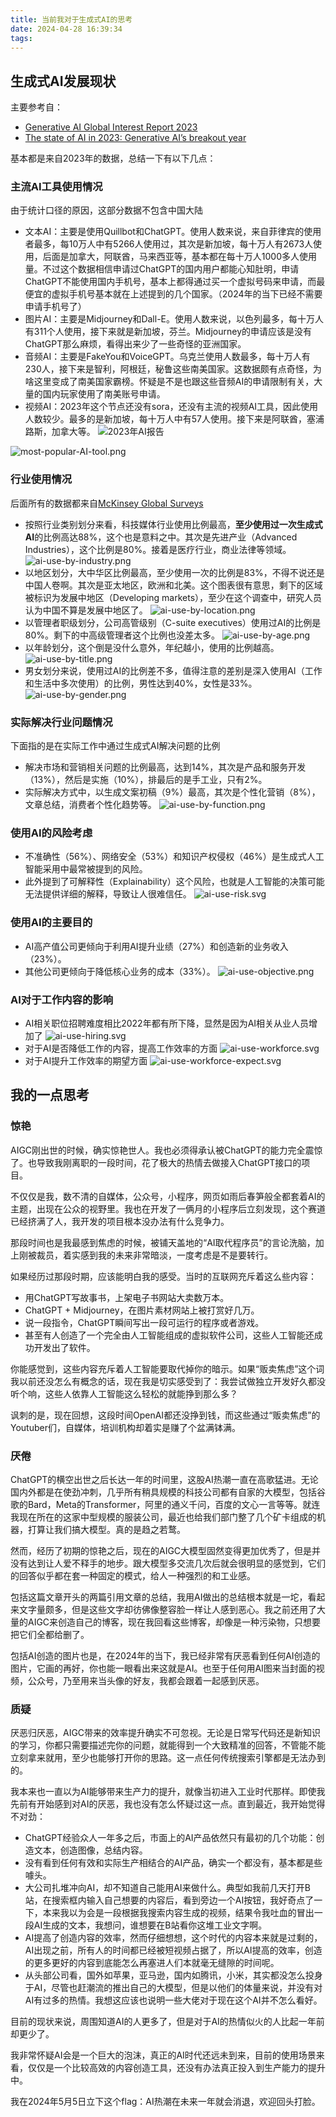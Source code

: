 ```yaml
---
title: 当前我对于生成式AI的思考
date: 2024-04-28 16:39:34
tags:
---
```


## 生成式AI发展现状

主要参考自：

- [Generative AI Global Interest Report 2023](https://www.electronicshub.org/generative-ai-global-interest-report-2023/)
- [The state of AI in 2023: Generative AI’s breakout year](https://www.mckinsey.com/capabilities/quantumblack/our-insights/the-state-of-ai-in-2023-generative-ais-breakout-year)

基本都是来自2023年的数据，总结一下有以下几点：

### 主流AI工具使用情况

由于统计口径的原因，这部分数据不包含中国大陆

- 文本AI：主要是使用Quillbot和ChatGPT。使用人数来说，来自菲律宾的使用者最多，每10万人中有5266人使用过，其次是新加坡，每十万人有2673人使用，后面是加拿大，阿联酋，马来西亚等，基本都在每十万人1000多人使用量。不过这个数据相信申请过ChatGPT的国内用户都能心知肚明，申请ChatGPT不能使用国内手机号，基本上都得通过买一个虚拟号码来申请，而最便宜的虚拟手机号基本就在上述提到的几个国家。（2024年的当下已经不需要申请手机号了）
- 图片AI：主要是Midjourney和Dall-E。使用人数来说，以色列最多，每十万人有311个人使用，接下来就是新加坡，芬兰。Midjourney的申请应该是没有ChatGPT那么麻烦，看得出来少了一些奇怪的亚洲国家。
- 音频AI：主要是FakeYou和VoiceGPT。乌克兰使用人数最多，每十万人有230人，接下来是智利，阿根廷，秘鲁这些南美国家。这数据颇有点奇怪，为啥这里变成了南美国家霸榜。怀疑是不是也跟这些音频AI的申请限制有关，大量的国内玩家使用了南美账号申请。
- 视频AI：2023年这个节点还没有sora，还没有主流的视频AI工具，因此使用人数较少。最多的是新加坡，每十万人中有57人使用。接下来是阿联酋，塞浦路斯，加拿大等。
![2023年AI报告](AI-report-2023.png)
<!-- more -->
![most-popular-AI-tool.png](most-popular-AI-tool.png)

### 行业使用情况

后面所有的数据都来自[McKinsey Global Surveys](https://www.mckinsey.com/featured-insights/mckinsey-global-surveys)

- 按照行业类别划分来看，科技媒体行业使用比例最高，**至少使用过一次生成式AI**的比例高达88%，这个也是意料之中。其次是先进产业（Advanced Industries），这个比例是80%。接着是医疗行业，商业法律等领域。
![ai-use-by-industry.png](ai-use-by-industry.png)
- 以地区划分，大中华区比例最高，至少使用一次的比例是83%，不得不说还是中国人卷啊。其次是亚太地区，欧洲和北美。这个图表很有意思，剩下的区域被标识为发展中地区（Developing markets），至少在这个调查中，研究人员认为中国不算是发展中地区了。
![ai-use-by-location.png](ai-use-by-location.png)
- 以管理者职级划分，公司高管级别（C-suite executives）使用过AI的比例是80%。剩下的中高级管理者这个比例也没差太多。
![ai-use-by-age.png](ai-use-by-age.png)
- 以年龄划分，这个倒是没什么意外，年纪越小，使用的比例越高。
![ai-use-by-title.png](ai-use-by-title.png)
- 男女划分来说，使用过AI的比例差不多，值得注意的差别是深入使用AI（工作和生活中多次使用）的比例，男性达到40%，女性是33%。
![ai-use-by-gender.png](ai-use-by-gender.png)

### 实际解决行业问题情况

下面指的是在实际工作中通过生成式AI解决问题的比例

- 解决市场和营销相关问题的比例最高，达到14%，其次是产品和服务开发（13%），然后是实施（10%），排最后的是手工业，只有2%。
- 实际解决方式中，以生成文案初稿（9%）最高，其次是个性化营销（8%），文章总结，消费者个性化趋势等。
![ai-use-by-function.png](ai-use-by-function.png)

### 使用AI的风险考虑

- 不准确性（56%）、网络安全（53%）和知识产权侵权（46%）是生成式人工智能采用中最常被提到的风险。
- 此外提到了可解释性（Explainability）这个风险，也就是人工智能的决策可能无法提供详细的解释，导致让人很难信任。
![ai-use-risk.svg](ai-use-risk.svg)

### 使用AI的主要目的

- AI高产值公司更倾向于利用AI提升业绩（27%）和创造新的业务收入（23%）。
- 其他公司更倾向于降低核心业务的成本（33%）。
![ai-use-objective.png](ai-use-objective.png)

### AI对于工作内容的影响

- AI相关职位招聘难度相比2022年都有所下降，显然是因为AI相关从业人员增加了
![ai-use-hiring.svg](ai-use-hiring.svg)
- 对于AI是否降低工作的内容，提高工作效率的方面
![ai-use-workforce.svg](ai-use-workforce.svg)
- 对于AI提升工作效率的期望方面
![ai-use-workforce-expect.svg](ai-use-workforce-expect.svg)

## 我的一点思考

### 惊艳

AIGC刚出世的时候，确实惊艳世人。我也必须得承认被ChatGPT的能力完全震惊了。也导致我刚离职的一段时间，花了极大的热情去做接入ChatGPT接口的项目。

不仅仅是我，数不清的自媒体，公众号，小程序，网页如雨后春笋般全都套着AI的主题，出现在公众的视野里。我也在开发了一俩月的小程序后立刻发现，这个赛道已经挤满了人，我开发的项目根本没办法有什么竞争力。

那段时间也是我最感到焦虑的时候，被铺天盖地的“AI取代程序员”的言论洗脑，加上刚被裁员，着实感到我的未来非常暗淡，一度考虑是不是要转行。

如果经历过那段时期，应该能明白我的感受。当时的互联网充斥着这么些内容：

- 用ChatGPT写故事书，上架电子书网站大卖数万本。
- ChatGPT + Midjourney，在图片素材网站上被打赏好几万。
- 说一段指令，ChatGPT瞬间写出一段可运行的程序或者游戏。
- 甚至有人创造了一个完全由人工智能组成的虚拟软件公司，这些人工智能还成功开发出了软件。

你能感觉到，这些内容充斥着人工智能要取代掉你的暗示。如果“贩卖焦虑”这个词我以前还没怎么有概念的话，现在我是切实感受到了：我尝试做独立开发好久都没听个响，这些人依靠人工智能这么轻松的就能挣到那么多？

讽刺的是，现在回想，这段时间OpenAI都还没挣到钱，而这些通过“贩卖焦虑”的Youtuber们，自媒体，培训机构却着实是赚了个盆满钵满。

### 厌倦

ChatGPT的横空出世之后长达一年的时间里，这股AI热潮一直在高歌猛进。无论国内外都是在使劲冲刺，几乎所有稍具规模的科技公司都有自家的大模型，包括谷歌的Bard，Meta的Transformer，阿里的通义千问，百度的文心一言等等。就连我现在所在的这家中型规模的服装公司，最近也给我们部门整了几个矿卡组成的机器，打算让我们搞大模型。真的是趋之若鹜。

然而，经历了初期的惊艳之后，现在的AIGC大模型固然变得更加优秀了，但是并没有达到让人爱不释手的地步。跟大模型多交流几次后就会很明显的感觉到，它们的回答似乎都在套一种固定的模式，给人一种强烈的和工业感。

包括这篇文章开头的两篇引用文章的总结，我用AI做出的总结根本就是一坨，看起来文字量颇多，但是这些文字却彷佛像整容脸一样让人感到恶心。我之前还用了大量的AIGC来创造自己的博客，现在我回看这些博客，却像是一种污染物，只想要把它们全都给删了。

包括AI创造的图片也是，在2024年的当下，我已经非常有厌恶看到任何AI创造的图片，它画的再好，你也能一眼看出来这就是AI。也至于任何用AI图来当封面的视频，公众号，乃至用来当头像的好友，我都会跟着一起感到厌恶。

### 质疑

厌恶归厌恶，AIGC带来的效率提升确实不可忽视。无论是日常写代码还是新知识的学习，你都只需要描述完你的问题，就能得到一个大致精准的回答，不管能不能立刻拿来就用，至少也能够打开你的思路。这一点任何传统搜索引擎都是无法办到的。

我本来也一直以为AI能够带来生产力的提升，就像当初进入工业时代那样。即使我先前有开始感到对AI的厌恶，我也没有怎么怀疑过这一点。直到最近，我开始觉得不对劲：

- ChatGPT经验众人一年多之后，市面上的AI产品依然只有最初的几个功能：创造文本，创造图像，总结内容。
- 没有看到任何有效和实际生产相结合的AI产品，确实一个都没有，基本都是些噱头。
- 大公司扎堆冲向AI，却不知道自己能用AI来做什么。典型如我前几天打开B站，在搜索框内输入自己想要的内容后，看到旁边一个AI按钮，我好奇点了一下，本来我以为会是一段根据我搜索内容生成的视频，结果令我吐血的冒出一段AI生成的文本，我想问，谁想要在B站看你这堆工业文字啊。
- AI提高了创造内容的效率，然而仔细想想，这个时代的内容本来就是过剩的，AI出现之前，所有人的时间都已经被短视频占据了，所以AI提高的效率，创造的更多更好的内容到底能怎么再塞进人们本就毫无缝隙的时间呢。
- 从头部公司看，国外如苹果，亚马逊，国内如腾讯，小米，其实都没怎么投身于AI，尽管也赶潮流的推出自己的大模型，但是以他们的体量来说，并没有对AI有过多的热情。我想这应该也说明一些大佬对于现在这个AI并不怎么看好。

目前的现状来说，周围知道AI的人更多了，但是对于AI的热情似火的人比起一年前却更少了。

我非常怀疑AI会是一个巨大的泡沫，真正的AI时代还远未到来，目前的使用场景来看，仅仅是一个比较高效的内容创造工具，还没有办法真正投入到生产能力的提升中。

我在2024年5月5日立下这个flag：AI热潮在未来一年就会消退，欢迎回头打脸。
